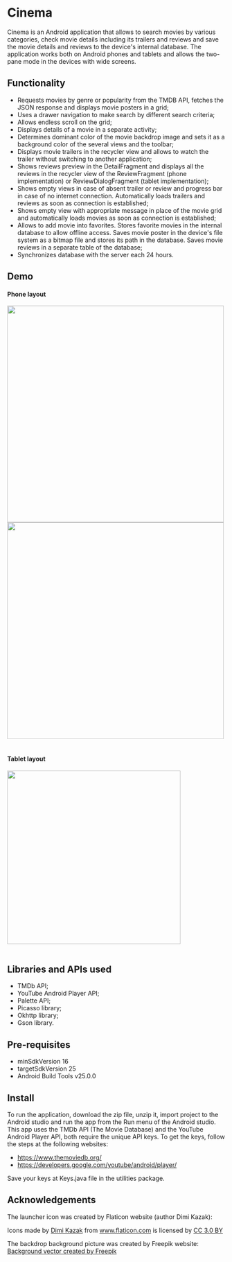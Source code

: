 # Cinema

Cinema is an Android application that allows to search movies by various categories, check movie details including its trailers and reviews and save the movie details and reviews to the device's internal database. The application works both on Android phones and tablets and allows the two-pane mode in the devices with wide screens.  

## Functionality

- Requests movies by genre or popularity from the TMDB API, fetches the JSON response and displays movie posters in a grid;
- Uses a drawer navigation to make search by different search criteria;
- Allows endless scroll on the grid;
- Displays details of a movie in a separate activity;
- Determines dominant color of the movie backdrop image and sets it as a background color of the several views and the toolbar;
- Displays movie trailers in the recycler view and allows to watch the trailer without switching to another application;
- Shows reviews preview in the DetailFragment and displays all the reviews in the recycler view of the ReviewFragment (phone implementation) or ReviewDialogFragment (tablet implementation);
- Shows empty views in case of absent trailer or review and progress bar in case of no internet connection. Automatically loads trailers and reviews as soon as connection is established;
- Shows empty view with appropriate message in place of the movie grid and automatically loads movies as soon as connection is established;
- Allows to add movie into favorites. Stores favorite movies in the internal database to allow offline access. Saves movie poster in the device's file system as a bitmap file and stores its path in the database. Saves movie reviews in a separate table of the database; 
- Synchronizes database with the server each 24 hours.

## Demo

#### Phone layout
<img src="https://drive.google.com/uc?export=view&id=0BzgPHmivHmCsWm44anYzUUFfTUk" height="500">
</br>
<img src="https://drive.google.com/uc?export=view&id=0BzgPHmivHmCsclVxd3QtX2JmT2c" height="500">
</br></br>

#### Tablet layout
<img src="https://drive.google.com/uc?export=view&id=0BzgPHmivHmCsTTV0cW5GRGlPS3M" height="400" >
</br></br>

## Libraries and APIs used

- TMDb API;
- YouTube Android Player API;
- Palette API;
- Picasso library;
- Okhttp library;
- Gson library.

## Pre-requisites

- minSdkVersion 16
- targetSdkVersion 25
- Android Build Tools v25.0.0

## Install

To run the application, download the zip file, unzip it, import project to the Android studio and run the app from the Run menu of the Android studio. This app uses the TMDb API (The Movie Database) and the YouTube Android Player API, both require the unique API keys. To get the keys, follow the steps at the following websites:

- https://www.themoviedb.org/
- https://developers.google.com/youtube/android/player/

Save your keys at Keys.java file in the utilities package.

## Acknowledgements

The launcher icon was created by Flaticon website (author Dimi Kazak):
<div>Icons made by <a href="http://www.flaticon.com/authors/dimi-kazak" title="Dimi Kazak">Dimi Kazak</a> from <a href="http://www.flaticon.com" title="Flaticon">www.flaticon.com</a> is licensed by <a href="http://creativecommons.org/licenses/by/3.0/" title="Creative Commons BY 3.0" target="_blank">CC 3.0 BY</a></div>

The backdrop background picture was created by Freepik website:
<a href="http://www.freepik.com/free-photos-vectors/background">Background vector created by Freepik</a> 
